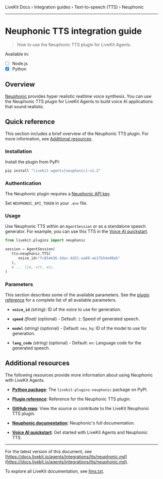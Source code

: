 LiveKit Docs › Integration guides › Text-to-speech (TTS) › Neuphonic

---

# Neuphonic TTS integration guide

> How to use the Neuphonic TTS plugin for LiveKit Agents.

Available in:
- [ ] Node.js
- [x] Python

## Overview

[Neuphonic](https://neuphonic.com/) provides hyper realistic realtime voice synthesis. You can use the Neuphonic TTS plugin for LiveKit Agents to build voice AI applications that sound realistic.

## Quick reference

This section includes a brief overview of the Neuphonic TTS plugin. For more information, see [Additional resources](#additional-resources).

### Installation

Install the plugin from PyPI:

```bash
pip install "livekit-agents[neuphonic]~=1.2"

```

### Authentication

The Neuphonic plugin requires a [Neuphonic API key](https://app.neuphonic.com/apikey).

Set `NEUPHONIC_API_TOKEN` in your `.env` file.

### Usage

Use Neuphonic TTS within an `AgentSession` or as a standalone speech generator. For example, you can use this TTS in the [Voice AI quickstart](https://docs.livekit.io/agents/start/voice-ai.md).

```python
from livekit.plugins import neuphonic

session = AgentSession(
   tts=neuphonic.TTS(
      voice_id="fc854436-2dac-4d21-aa69-ae17b54e98eb"
   ),
   # ... llm, stt, etc.
)

```

### Parameters

This section describes some of the available parameters. See the [plugin reference](https://docs.livekit.io/reference/python/v1/livekit/plugins/neuphonic/index.html.md#livekit.plugins.neuphonic.TTS) for a complete list of all available parameters.

- **`voice_id`** _(string)_: ID of the voice to use for generation.

- **`speed`** _(float)_ (optional) - Default: `1`: Speed of generated speech.

- **`model`** _(string)_ (optional) - Default: `neu_hq`: ID of the model to use for generation.

- **`lang_code`** _(string)_ (optional) - Default: `en`: Language code for the generated speech.

## Additional resources

The following resources provide more information about using Neuphonic with LiveKit Agents.

- **[Python package](https://pypi.org/project/livekit-plugins-neuphonic/)**: The `livekit-plugins-neuphonic` package on PyPI.

- **[Plugin reference](https://docs.livekit.io/reference/python/v1/livekit/plugins/neuphonic/index.html.md#livekit.plugins.neuphonic.TTS)**: Reference for the Neuphonic TTS plugin.

- **[GitHub repo](https://github.com/livekit/agents/tree/main/livekit-plugins/livekit-plugins-neuphonic)**: View the source or contribute to the LiveKit Neuphonic TTS plugin.

- **[Neuphonic documentation](https://docs.neuphonic.com/)**: Neuphonic's full documentation.

- **[Voice AI quickstart](https://docs.livekit.io/agents/start/voice-ai.md)**: Get started with LiveKit Agents and Neuphonic TTS.

---


For the latest version of this document, see [https://docs.livekit.io/agents/integrations/tts/neuphonic.md](https://docs.livekit.io/agents/integrations/tts/neuphonic.md).

To explore all LiveKit documentation, see [llms.txt](https://docs.livekit.io/llms.txt).